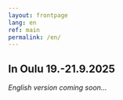 ```yaml
---
layout: frontpage
lang: en
ref: main
permalink: /en/
---
```

## In Oulu 19.-21.9.2025

*English version coming soon...*